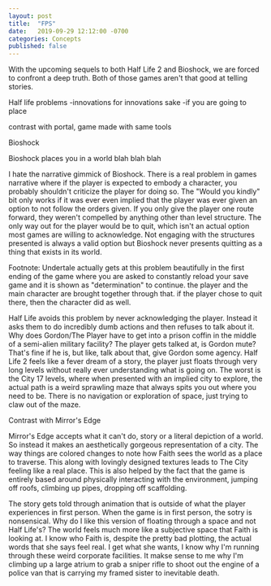 ```yaml
---
layout: post
title:  "FPS"
date:   2019-09-29 12:12:00 -0700
categories: Concepts
published: false
---
```


With the upcoming sequels to both Half Life 2 and Bioshock, we are forced to confront a deep truth. Both of those games aren't that good at telling stories.


Half life problems
-innovations for innovations sake
-if you are going to place


contrast with portal, game made with same tools


Bioshock

Bioshock places you in a world blah blah blah

I hate the narrative gimmick of Bioshock. There is a real problem in games narrative where if the player is expected to embody a character, you probably shouldn't criticize the player for doing so. The "Would you kindly" bit only works if it was ever even implied that the player was ever given an option to not follow the orders given. If you only give the player one route forward, they weren't compelled by anything other than level structure. The only way out for the player would be to quit, which isn't an actual option most games are willing to acknowledge. Not engaging with the structures presented is always a valid option but Bioshock never presents quitting as a thing that exists in its world.

Footnote: Undertale actually gets at this problem beautifully in the first ending of the game where you are asked to constantly reload your save game and it is shown as "determination" to continue. the player and the main character are brought together through that. if the player chose to quit there, then the character did as well.


Half Life avoids this problem by never acknowledging the player. Instead it asks them to do incredibly dumb actions and then refuses to talk about it. Why does Gordon/The Player have to get into a prison coffin in the middle of a semi-alien military facility? The player gets talked at, is Gordon mute? That's fine if he is, but like, talk about that, give Gordon some agency. Half Life 2 feels like a fever dream of a story, the player just floats through very long levels without really ever understanding what is going on. The worst is the City 17 levels, where when presented with an implied city to explore, the actual path is a weird sprawling maze that always spits you out where you need to be. There is no navigation or exploration of space, just trying to claw out of the maze.



Contrast with Mirror's Edge

Mirror's Edge accepts what it can't do, story or a literal depiction of a world. So instead it makes an aesthetically gorgeous representation of a city. The way things are colored changes to note how Faith sees the world as a place to traverse.  This along with lovingly designed textures leads to The City feeling like a real place. This is also helped by the fact that the game is entirely based around physically interacting with the environment, jumping off roofs, climbing up pipes, dropping off scaffolding. 

The story gets told through animation that is outside of what the player experiences in first person. When the game is in first person, the sotry is nonsensical. Why do I like this version of floating through a space and not Half Life's? The world feels much more like a subjective space that Faith is looking at. I know who Faith is, despite the pretty bad plotting, the actual words that she says feel real. I get what she wants, I know why I'm running through these weird corporate facilities. It makse sense to me why I'm climbing up a large atrium to grab a sniper rifle to shoot out the engine of a police van that is carrying my framed sister to inevitable death.


